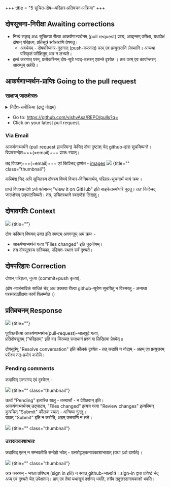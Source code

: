 +++
title = "5 सूचित-दोष--परिहार-प्रतिवचन-प्रक्रिया"
+++

## दोषसूचना-निरीक्षा Awaiting corrections
- नित्यं सकृद् अधः सूचितया रीत्या आकर्षणाभ्यर्थनम् (pull request) प्राप्य, आद्यन्तम् परीक्ष्य, यथापेक्षं दोषान् परिहृत्य, प्रतिसूत्रं स्वोत्तराणि प्रेषयतु।  
  - अवधेयम् - दोषपरिष्कार-नुदनात् (push-करणात्) परम् एव प्रत्युत्तराणि लेख्यानि। अन्यथा परिष्कृतं परीक्षितुम् अत्र न लभ्यते।
- इत्थं करणात् परम्, प्रत्येकस्मिन् दोष-सूत्रे भवद्-उत्तरम् एवान्ते दृश्येत । ततः परम् एव कार्यान्तरम् आरब्धुम् अर्हति।  

## आकर्षणाभ्यर्थन-प्राप्तिः Going to the pull request
### साक्षाज् जालक्षेत्रतः
<details><summary>निर्देश-समीक्रिया (द्रष्टुं नोद्यम्)</summary>

- अधः XYZ इति यद् अस्ति, तस्य स्थाने स्वीयं github-नाम प्रयुङ्क्ताम्।
  - अथवैतत् प्रयुज्यतां यन्त्रम्: <input id="input_githubUserId" value="XYZ"></input><input id="input_repo" value="REPO"></input><button id="transformId" onclick="handleTransformIdBtnClick();">पाठम् परिवर्तय!!</button>
- Back to [Git workflow](/groups/dyuganga/projects/text/git-workflow/?githubUserId=XYZ&repo=REPO)
</details>


- Go to: https://github.com/vishvAsa/REPO/pulls?q=
- Click on your latest pull request.

### Via Email

आकर्षणाभ्यर्थने (pull request इत्यस्मिन्) केचिद् दोषा दृष्टाश् चेद् github-द्वारा सूचयिष्यन्ते। विपत्रसन्देशः+++(=email)+++ प्राप्तः स्यात्।

तद् विपत्रम्+++(=email)+++ एवं किञ्चिद् दृश्येत -
[images](images)
![](../images/github-review-notification.png)
{title="" class="thumbnail"}

कस्मिंश् चिद् अपि सूचितस्य दोषस्य विषये विचार-विनिमयार्थम्, परिहार-सूचनार्थं चायं क्रमः।

प्राप्ते विपत्रसन्देशे ऽधो वर्तमानम् "view it on GitHub" इति सङ्केतस्योपरि नुदतु। ततः किञ्चिद् जालक्षेत्रम् उद्घाटयिष्यते। तत्र, उचितस्थाने स्वदन्देशं लिखतु।


## दोषावगतिः Context

![](../images/github-pull-request-files-changed-thread.png)
{title=""}

दोषः कस्मिन् विषयय् उक्त इति स्पष्टम् अवगन्तुम् अयं क्रमः -

- आकर्षणाभ्यर्थनं गत्वा "Files changed" इति नुदनीयम्।
- तत्र दोषसूत्रस्य सञ्चिका, पङ्क्ति-स्थानं सर्वं दृश्यते।

## दोषपरिहारः Correction
दोषान् परिहृत्य, नुत्त्वा (commit+push कृत्वा),

(दोष-मार्जनादिकं साधितं चेद् अध उक्तया रीत्या github-सूत्रेण सूचयितुं न विस्मरतु - अन्यथा परस्परप्रतीक्षया कार्यं विलम्ब्येत।)


## प्रतिवचनम् Response
![](../images/github-pull-request-thread-conversation.png)
{title=""}

पूर्वोक्तरीत्या आकर्षणाभ्यर्थन(pull-request)-जालपुटे गत्वा,  
प्रतिदोषसूत्रम् ("परिहृतम्" इति वा) किञ्चत् समाधानं प्रश्नं वा लिखित्वा प्रेषयेत्॥  

दोषसूत्रेषु "Resolve conversation" इति कीलकं दृश्येत - तत् कदापि न नोद्यम् - अहम् एव प्रत्युत्तरम् परीक्ष्य तत्-प्रयोगं करोमि। 

### Pending comments
कदाचिद् उत्तराण्य् एवं दृश्येरन् -

![](../images/pull-request-comment-pending.jpg)
{title="" class="thumbnail"}

ऊर्ध्वं "Pending" इत्यस्ति खलु - तस्यार्थो - न प्रेषितवान् इति।  
आकर्षणाभ्यर्थनम् उद्घाट्य, "Files changed" इत्यत्र गत्वा "Review changes" इत्यस्मिन् कुत्रचित् "Submit" कीलकं स्यात् - अन्विष्य नुदतु।  
यावत् "Submit" इति न करोति, अहम् उत्तराणि न लभे।

![](../images/files-changed_review-changes.png)
{title="" class="thumbnail"}  


### उत्तरावकाशाभावः
कदाचिद् एतन् न सम्भवतीति सन्देहो भवेत् - उत्तरोट्टङ्कनावकाशाभावात् (यथा ऽधो दर्श्यते)। 

![](../images/pull-request-comment_cant-respond.jpg)
{title="" class="thumbnail"}

अत्र कारणम् - भवता प्रविष्टम् (sign in इति) न स्यात् github-जालक्षेत्रे। 
sign-in द्वारा प्रविष्टं चेद् अप्य् एवं दृश्यते चेत् उपेक्षताम्। प्राग् एव तेषां यथासूत्रं दर्शनम् भवति, तत्रैव तदुत्तरदानावकाशो भवति।


<script src="../contribution-page-customizer.js"></script>

